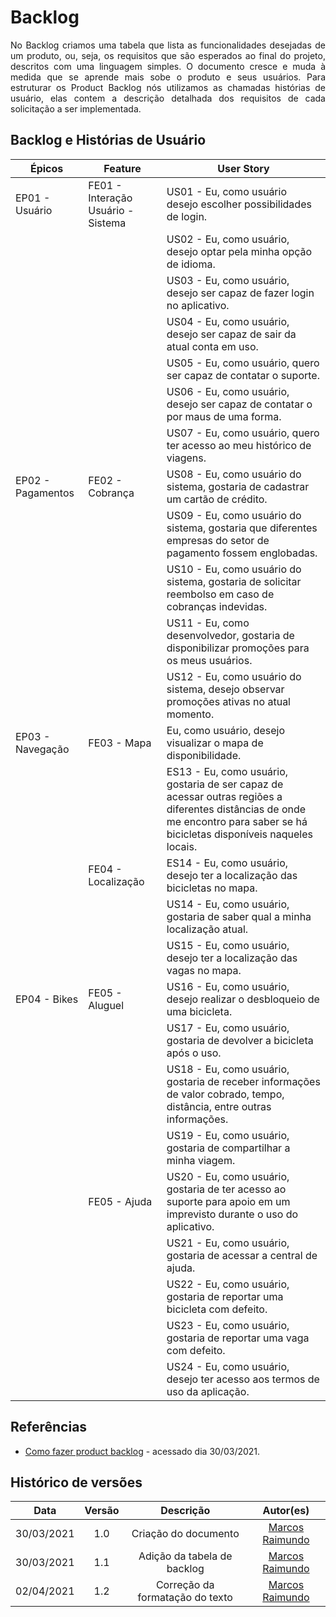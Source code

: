 # Backlog

<p align = "justify"> No Backlog criamos uma tabela que lista as funcionalidades desejadas de um produto, ou, seja, os requisitos que são esperados ao final do projeto, descritos com uma linguagem simples. O documento cresce e muda à medida que se aprende mais sobe o produto e seus usuários. Para estruturar os Product Backlog nós utilizamos as chamadas histórias de usuário, elas contem a descrição detalhada dos requisitos de cada solicitação a ser implementada. </p>

## Backlog e Histórias de Usuário

| Épicos | Feature | User Story |
| --- | --- | --- |
| EP01 - Usuário | FE01 - Interação Usuário - Sistema | US01 - Eu, como usuário desejo escolher possibilidades de login. |
| | | US02 - Eu, como usuário, desejo optar pela minha opção de idioma. |
| | | US03 - Eu, como usuário, desejo ser capaz de fazer login no aplicativo. |
| | | US04 - Eu, como usuário, desejo ser capaz de sair da atual conta em uso. |
| | | US05 - Eu, como usuário, quero ser capaz de contatar o suporte. |
| | | US06 - Eu, como usuário, desejo ser capaz de contatar o por maus de uma forma. |
| | | US07 - Eu, como usuário, quero ter acesso ao meu histórico de viagens. |
| EP02 - Pagamentos | FE02 - Cobrança | US08 - Eu, como usuário do sistema, gostaria de cadastrar um cartão de crédito. |
| | | US09 - Eu, como usuário do sistema, gostaria que diferentes empresas do setor de pagamento fossem englobadas.|
| | | US10 - Eu, como usuário do sistema, gostaria de solicitar reembolso em caso de cobranças indevidas. | 
| | | US11 - Eu, como desenvolvedor, gostaria de disponibilizar promoções para os meus usuários.|
| | | US12 - Eu, como usuário do sistema, desejo observar promoções ativas no atual momento. |
| EP03 - Navegação | FE03 - Mapa | Eu, como usuário, desejo visualizar o mapa de disponibilidade. |
| | | ES13 - Eu, como usuário, gostaria de ser capaz de acessar outras regiões a diferentes distâncias de onde me encontro para saber se há bicicletas disponíveis naqueles locais. |
| | FE04 - Localização | ES14 - Eu, como usuário, desejo ter a localização das bicicletas no mapa. |
| | | US14 - Eu, como usuário, gostaria de saber qual a minha localização atual. |
| | | US15 - Eu, como usuário, desejo ter a localização das vagas no mapa. |
| EP04 - Bikes | FE05 - Aluguel | US16 - Eu, como usuário, desejo realizar o desbloqueio de uma bicicleta. |
| | | US17 - Eu, como usuário, gostaria de devolver a bicicleta após o uso. |
| | | US18 - Eu, como usuário, gostaria de receber informações de valor cobrado, tempo, distância, entre outras informações. |
| | | US19 - Eu, como usuário, gostaria de compartilhar a minha viagem. |
| | FE05 - Ajuda | US20 - Eu, como usuário, gostaria de ter acesso ao suporte para apoio em um imprevisto durante o uso do aplicativo. |
| | | US21 - Eu, como usuário, gostaria de acessar a central de ajuda. |
| | | US22 - Eu, como usuário, gostaria de reportar uma bicicleta com defeito. |
| | | US23 - Eu, como usuário, gostaria de reportar uma vaga com defeito. |
| | | US24 - Eu, como usuário, desejo ter acesso aos termos de uso da aplicação. |

## Referências
  
* [Como fazer product backlog](https://www.projectbuilder.com.br/blog/como-fazer-o-product-backlog/#:~:text=O%20Product%20Backlog%20%C3%A9%20uma,nele%20que%20o%20projeto%20come%C3%A7a) - acessado dia 30/03/2021.


## Histórico de versões

| Data | Versão | Descrição | Autor(es) |
| :---: | :---: | :---: | :---: |
| 30/03/2021 | 1.0 | Criação do documento | [Marcos Raimundo](https://github.com/MarcosFloresta) |
| 30/03/2021 | 1.1 | Adição da tabela de backlog | [Marcos Raimundo](https://github.com/MarcosFloresta) |
| 02/04/2021 | 1.2 | Correção da formatação do texto | [Marcos Raimundo](https://github.com/MarcosFloresta) |
